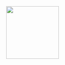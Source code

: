 <div align="center">
  
<img height="140em" src="https://github-readme-stats.vercel.app/api/top-langs/?username=mvrcella&layout=compact&theme=merko">

</div>
